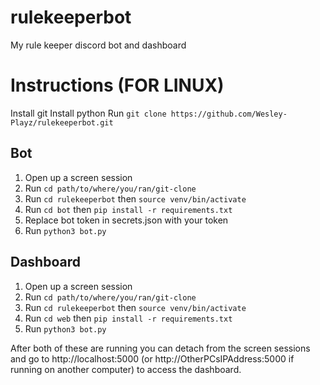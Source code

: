 # rulekeeperbot
My rule keeper discord bot and dashboard


# Instructions (FOR LINUX)
Install git
Install python
Run `git clone https://github.com/Wesley-Playz/rulekeeperbot.git`

## Bot
1. Open up a screen session
2. Run `cd path/to/where/you/ran/git-clone`
3. Run `cd rulekeeperbot` then `source venv/bin/activate`
4. Run `cd bot` then `pip install -r requirements.txt`
5. Replace bot token in secrets.json with your token
6. Run `python3 bot.py`

## Dashboard
1. Open up a screen session
2. Run `cd path/to/where/you/ran/git-clone`
3. Run `cd rulekeeperbot` then `source venv/bin/activate`
4. Run `cd web` then `pip install -r requirements.txt`
5. Run `python3 bot.py`


After both of these are running you can detach from the screen sessions and go to http://localhost:5000 (or http://OtherPCsIPAddress:5000 if running on another computer) to access the dashboard.
